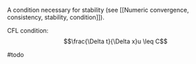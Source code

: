
A condition necessary for stability (see [[Numeric convergence, consistency, stability, condition]]).

CFL condition:
$$\frac{\Delta t}{\Delta x}u \leq C$$

#todo 

